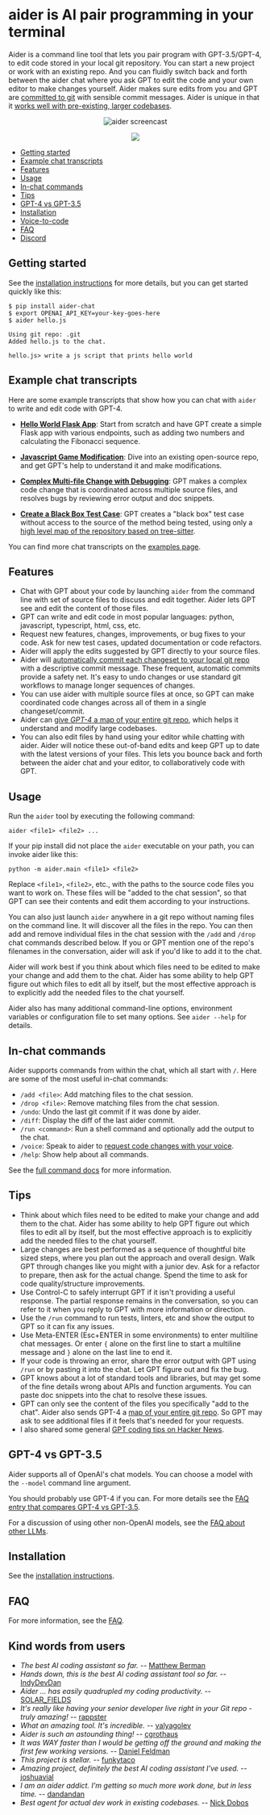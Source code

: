 
# aider is AI pair programming in your terminal

Aider is a command line tool that lets you pair program with GPT-3.5/GPT-4,
to edit code stored in your local git repository.
You can start a new project or work with an existing repo.
And you can fluidly switch back and forth between the aider chat where you ask
GPT to edit the code and your own editor to make changes yourself.
Aider makes sure edits from you and GPT are
[committed to git](https://aider.chat/docs/faq.html#how-does-aider-use-git)
with sensible commit messages.
Aider is unique in that it [works well with pre-existing, larger codebases](https://aider.chat/docs/repomap.html).

<p align="center">
  <img src="assets/screencast.svg" alt="aider screencast">
</p>

<p align="center">
  <a href="https://discord.gg/Tv2uQnR88V">
    <img src="https://img.shields.io/badge/Join-Discord-blue.svg"/>
  </a>
</p>

- [Getting started](#getting-started)
- [Example chat transcripts](#example-chat-transcripts)
- [Features](#features)
- [Usage](#usage)
- [In-chat commands](#in-chat-commands)
- [Tips](#tips)
- [GPT-4 vs GPT-3.5](https://aider.chat/docs/faq.html#gpt-4-vs-gpt-35)
- [Installation](https://aider.chat/docs/install.html)
- [Voice-to-code](https://aider.chat/docs/voice.html)
- [FAQ](https://aider.chat/docs/faq.html)
- [Discord](https://discord.gg/Tv2uQnR88V)

## Getting started

See the
[installation instructions](https://aider.chat/docs/install.html)
for more details, but you can
get started quickly like this:

```
$ pip install aider-chat
$ export OPENAI_API_KEY=your-key-goes-here
$ aider hello.js

Using git repo: .git
Added hello.js to the chat.

hello.js> write a js script that prints hello world
```

## Example chat transcripts

Here are some example transcripts that show how you can chat with `aider` to write and edit code with GPT-4.

* [**Hello World Flask App**](https://aider.chat/examples/hello-world-flask.html): Start from scratch and have GPT create a simple Flask app with various endpoints, such as adding two numbers and calculating the Fibonacci sequence.

* [**Javascript Game Modification**](https://aider.chat/examples/2048-game.html): Dive into an existing open-source repo, and get GPT's help to understand it and make modifications.

* [**Complex Multi-file Change with Debugging**](https://aider.chat/examples/complex-change.html): GPT makes a complex code change that is coordinated across multiple source files, and resolves bugs by reviewing error output and doc snippets.

* [**Create a Black Box Test Case**](https://aider.chat/examples/add-test.html): GPT creates a "black box" test case without access to the source of the method being tested, using only a
[high level map of the repository based on tree-sitter](https://aider.chat/docs/repomap.html).

You can find more chat transcripts on the [examples page](https://aider.chat/examples/).

## Features

* Chat with GPT about your code by launching `aider` from the command line with set of source files to discuss and edit together. Aider lets GPT see and edit the content of those files.
* GPT can write and edit code in most popular languages: python, javascript, typescript, html, css, etc.
* Request new features, changes, improvements, or bug fixes to your code. Ask for new test cases, updated documentation or code refactors.
* Aider will apply the edits suggested by GPT directly to your source files.
* Aider will [automatically commit each changeset to your local git repo](https://aider.chat/docs/faq.html#how-does-aider-use-git) with a descriptive commit message. These frequent, automatic commits provide a safety net. It's easy to undo changes or use standard git workflows to manage longer sequences of changes.
* You can use aider with multiple source files at once, so GPT can make coordinated code changes across all of them in a single changeset/commit.
* Aider can [give *GPT-4* a map of your entire git repo](https://aider.chat/docs/repomap.html), which helps it understand and modify large codebases.
* You can also edit files by hand using your editor while chatting with aider. Aider will notice these out-of-band edits and keep GPT up to date with the latest versions of your files. This lets you bounce back and forth between the aider chat and your editor, to collaboratively code with GPT.


## Usage

Run the `aider` tool by executing the following command:

```
aider <file1> <file2> ...
```

If your pip install did not place the `aider` executable on your path, you can invoke aider like this:

```
python -m aider.main <file1> <file2>
```

Replace `<file1>`, `<file2>`, etc., with the paths to the source code files you want to work on.
These files will be "added to the chat session", so that GPT can see their contents and edit them according to your instructions.

You can also just launch `aider` anywhere in a git repo without naming
files on the command line.  It will discover all the files in the
repo.  You can then add and remove individual files in the chat
session with the `/add` and `/drop` chat commands described below.
If you or GPT mention one of the repo's filenames in the conversation,
aider will ask if you'd like to add it to the chat.

Aider will work best if you think about which files need to be edited to make your change and add them to the chat.
Aider has some ability to help GPT figure out which files to edit all by itself, but the most effective approach is to explicitly add the needed files to the chat yourself.

Aider also has many
additional command-line options, environment variables or configuration file
to set many options. See `aider --help` for details.


## In-chat commands

Aider supports commands from within the chat, which all start with `/`. Here are some of the most useful in-chat commands:

* `/add <file>`: Add matching files to the chat session.
* `/drop <file>`: Remove matching files from the chat session.
* `/undo`: Undo the last git commit if it was done by aider.
* `/diff`: Display the diff of the last aider commit.
* `/run <command>`: Run a shell command and optionally add the output to the chat.
* `/voice`: Speak to aider to [request code changes with your voice](https://aider.chat/docs/voice.html).
* `/help`: Show help about all commands.

See the [full command docs](https://aider.chat/docs/commands.html) for more information.


## Tips

* Think about which files need to be edited to make your change and add them to the chat.
Aider has some ability to help GPT figure out which files to edit all by itself, but the most effective approach is to explicitly add the needed files to the chat yourself.
* Large changes are best performed as a sequence of thoughtful bite sized steps, where you plan out the approach and overall design. Walk GPT through changes like you might with a junior dev. Ask for a refactor to prepare, then ask for the actual change. Spend the time to ask for code quality/structure improvements.
* Use Control-C to safely interrupt GPT if it isn't providing a useful response. The partial response remains in the conversation, so you can refer to it when you reply to GPT with more information or direction.
* Use the `/run` command to run tests, linters, etc and show the output to GPT so it can fix any issues.
* Use Meta-ENTER (Esc+ENTER in some environments) to enter multiline chat messages. Or enter `{` alone on the first line to start a multiline message and `}` alone on the last line to end it.
* If your code is throwing an error, share the error output with GPT using `/run` or by pasting it into the chat. Let GPT figure out and fix the bug.
* GPT knows about a lot of standard tools and libraries, but may get some of the fine details wrong about APIs and function arguments. You can paste doc snippets into the chat to resolve these issues.
* GPT can only see the content of the files you specifically "add to the chat". Aider also sends GPT-4 a [map of your entire git repo](https://aider.chat/docs/repomap.html). So GPT may ask to see additional files if it feels that's needed for your requests.
* I also shared some general [GPT coding tips on Hacker News](https://news.ycombinator.com/item?id=36211879).


## GPT-4 vs GPT-3.5

Aider supports all of OpenAI's chat models.
You can choose a model with the `--model` command line argument.

You should probably use GPT-4 if you can. For more details see the
[FAQ entry that compares GPT-4 vs GPT-3.5](https://aider.chat/docs/faq.html#gpt-4-vs-gpt-35).

For a discussion of using other non-OpenAI models, see the
[FAQ about other LLMs](https://aider.chat/docs/faq.html#can-i-use-aider-with-other-llms-local-llms-etc).

## Installation

See the [installation instructions](https://aider.chat/docs/install.html).

## FAQ

For more information, see the [FAQ](https://aider.chat/docs/faq.html).

## Kind words from users

* *The best AI coding assistant so far.* -- [Matthew Berman](https://www.youtube.com/watch?v=df8afeb1FY8)
* *Hands down, this is the best AI coding assistant tool so far.* -- [IndyDevDan](https://www.youtube.com/watch?v=MPYFPvxfGZs)
* *Aider ... has easily quadrupled my coding productivity.* -- [SOLAR_FIELDS](https://news.ycombinator.com/item?id=36212100)
* *It's really like having your senior developer live right in your Git repo - truly amazing!* -- [rappster](https://github.com/paul-gauthier/aider/issues/124)
* *What an amazing tool. It's incredible.* -- [valyagolev](https://github.com/paul-gauthier/aider/issues/6#issue-1722897858)
* *Aider is such an astounding thing!* -- [cgrothaus](https://github.com/paul-gauthier/aider/issues/82#issuecomment-1631876700)
* *It was WAY faster than I would be getting off the ground and making the first few working versions.* -- [Daniel Feldman](https://twitter.com/d_feldman/status/1662295077387923456)
* *This project is stellar.* -- [funkytaco](https://github.com/paul-gauthier/aider/issues/112#issuecomment-1637429008)
* *Amazing project, definitely the best AI coding assistant I've used.* -- [joshuavial](https://github.com/paul-gauthier/aider/issues/84)
* *I am an aider addict. I'm getting so much more work done, but in less time.* -- [dandandan](https://discord.com/channels/1131200896827654144/1131200896827654149/1135913253483069470)
* *Best agent for actual dev work in existing codebases.* -- [Nick Dobos](https://twitter.com/NickADobos/status/1690408967963652097?s=20)
